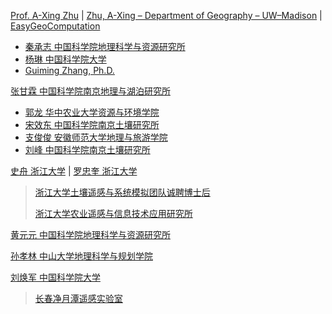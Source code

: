 
[Prof. A-Xing Zhu](https://solim.geography.wisc.edu/axing/) | [Zhu, A-Xing – Department of Geography – UW–Madison](https://geography.wisc.edu/staff/zhu-a-xing/) | [EasyGeoComputation](https://github.com/lreis2415)

- [秦承志 中国科学院地理科学与资源研究所](https://igsnrr.cas.cn/sourcedb/zw/zjrck/yjdw_yxqnjjhdz/200906/t20090626_1842392.html)
- [杨琳 中国科学院大学](https://people.ucas.edu.cn/~LinYANG)
- [Guiming Zhang, Ph.D.](https://guiming.github.io/)

[张甘霖 中国科学院南京地理与湖泊研究所](https://niglas.cas.cn/yjsjy_165790/dsjs/bshshdsh/zrdlx/202010/t20201008_5713886.html)

- [郭龙 华中农业大学资源与环境学院](https://zyhj.hzau.edu.cn/info/1184/7654.htm)
- [宋效东 中国科学院南京土壤研究所](https://www.issas.cas.cn/yjsjy/dsjj/sssds/202211/t20221110_6546765.html)
- [支俊俊 安徽师范大学地理与旅游学院](https://geography.ahnu.edu.cn/info/1020/3965.htm)
- [刘峰 中国科学院南京土壤研究所](https://issas.cas.cn/sourcedb/zw/zjrck/yjy/201405/t20140512_4118118.html)

[史舟 浙江大学](https://person.zju.edu.cn/shizhou) | [罗忠奎 浙江大学](https://person.zju.edu.cn/luozhongkui)

> [浙江大学土壤遥感与系统模拟团队诚聘博士后](https://hr.zju.edu.cn/postdoctor/2020/0520/c29115a2113184/page.htm)
> 
> [浙江大学农业遥感与信息技术应用研究所](http://rs.zju.edu.cn/index.aspx)

[黄元元 中国科学院地理科学与资源研究所](https://igsnrr.cas.cn/sourcedb/zw/zjrck/kygg/stxt/202304/t20230428_6747260.html)

[孙孝林 中山大学地理科学与规划学院](https://gp.sysu.edu.cn/teacher/207)

[刘焕军 中国科学院大学](https://people.ucas.edu.cn/~liuhuanjun)

> [长春净月潭遥感实验室](https://jyrs.iga.cas.cn/)